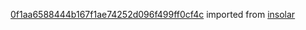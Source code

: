 [0f1aa6588444b167f1ae74252d096f499ff0cf4c](https://github.com/insolar/insolar/commit/0f1aa6588444b167f1ae74252d096f499ff0cf4c) imported from [insolar](https://github.com/insolar/insolar)

